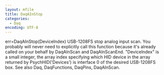 ```yaml
---
layout: mfile
title: DaqAInStop
categories:
  - Daq
encoding: UTF-8
---
```


err=DaqAInStop(DeviceIndex)
USB-1208FS stop analog input scan. You probably will never need to
explicitly call this function because it's already called on your behalf
by DaqAInScan and DaqAInScanEnd.
"DeviceIndex" is a small integer, the array index specifying which HID
      device in the array returned by PsychHID('Devices') is interface 0
      of the desired USB-1208FS box.
See also Daq, DaqFunctions, DaqPins, DaqAInScan.